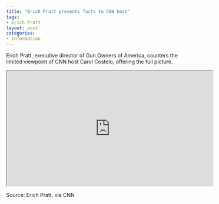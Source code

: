 ```yaml
---
title: "Erich Pratt presents facts to CNN host"
tags:
- Erich Pratt
layout: post
categories:
- information
---
```


Erich Pratt, executive director of Gun Owners of America, counters the limited viewpoint of CNN host Carol Costelo, offering the full picture.

<iframe width="560" height="315" src="https://www.youtube.com/embed/T6axS9F-qeY?start=21&feature=oembed" title="Erich Pratt Stumps CNN Host with Facts"></iframe>

Source: Erich Pratt, via CNN
